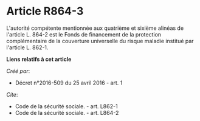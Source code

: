 # Article R864-3

L'autorité compétente mentionnée aux quatrième et sixième alinéas de l'article L. 864-2 est le Fonds de financement de la
protection complémentaire de la couverture universelle du risque maladie institué par l'article L. 862-1.

**Liens relatifs à cet article**

_Créé par_:

  - Décret n°2016-509 du 25 avril 2016 - art. 1

_Cite_:

  - Code de la sécurité sociale. - art. L862-1
  - Code de la sécurité sociale. - art. L864-2
